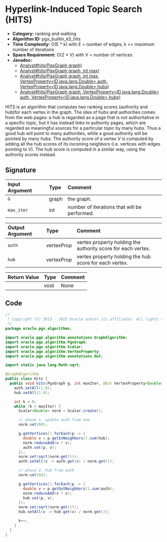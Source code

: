 # Hyperlink-Induced Topic Search (HITS)

- **Category:** ranking and walking
- **Algorithm ID:** pgx_builtin_k5_hits
- **Time Complexity:** O(E * k) with E = number of edges, k <= maximum number of iterations
- **Space Requirement:** O(2 * V) with V = number of vertices
- **Javadoc:**
  - [Analyst#hits(PgxGraph graph)](https://docs.oracle.com/en/database/oracle/property-graph/25.1/spgjv/oracle/pgx/api/Analyst.html#hits_oracle_pgx_api_PgxGraph_)
  - [Analyst#hits(PgxGraph graph, int max)](https://docs.oracle.com/en/database/oracle/property-graph/25.1/spgjv/oracle/pgx/api/Analyst.html#hits_oracle_pgx_api_PgxGraph_int_)
  - [Analyst#hits(PgxGraph graph, int max, VertexProperty<ID,java.lang.Double> auth, VertexProperty<ID,java.lang.Double> hubs)](https://docs.oracle.com/en/database/oracle/property-graph/25.1/spgjv/oracle/pgx/api/Analyst.html#hits_oracle_pgx_api_PgxGraph_int_oracle_pgx_api_VertexProperty_oracle_pgx_api_VertexProperty_)
  - [Analyst#hits(PgxGraph graph, VertexProperty<ID,java.lang.Double> auth, VertexProperty<ID,java.lang.Double> hubs)](https://docs.oracle.com/en/database/oracle/property-graph/25.1/spgjv/oracle/pgx/api/Analyst.html#hits_oracle_pgx_api_PgxGraph_oracle_pgx_api_VertexProperty_oracle_pgx_api_VertexProperty_)

HITS is an algorithm that computes two ranking scores (authority and hub)for each vertex in the graph. The idea of hubs and authorities comes from the web pages: a hub is regarded as a page that is not authoritative in a specific topic, but it has instead links to authority pages, which are regarded as meaningful sources for a particular topic by many hubs. Thus a good hub will point to many authorities, while a good authority will be pointed by many hubs. The authority score of a vertex V is computed by adding all the hub scores of its incoming neighbors (i.e. vertices with edges pointing to V). The hub score is computed in a similar way, using the authority scores instead.

## Signature

| Input Argument | Type | Comment |
| :--- | :--- | :--- |
| `G` | graph | the graph. |
| `max_iter` | int | number of iterations that will be performed. |

| Output Argument | Type | Comment |
| :--- | :--- | :--- |
| `auth` | vertexProp<double> | vertex property holding the authority score for each vertex. |
| `hub` | vertexProp<double> | vertex property holding the hub score for each vertex. |

| Return Value | Type | Comment |
| :--- | :--- | :--- |
| | void | None |

## Code

```java
/*
 * Copyright (C) 2013 - 2025 Oracle and/or its affiliates. All rights reserved.
 */
package oracle.pgx.algorithms;

import oracle.pgx.algorithm.annotations.GraphAlgorithm;
import oracle.pgx.algorithm.PgxGraph;
import oracle.pgx.algorithm.Scalar;
import oracle.pgx.algorithm.VertexProperty;
import oracle.pgx.algorithm.annotations.Out;

import static java.lang.Math.sqrt;

@GraphAlgorithm
public class Hits {
  public void hits(PgxGraph g, int maxIter, @Out VertexProperty<Double> auth, @Out VertexProperty<Double> hub) {
    auth.setAll(1.0);
    hub.setAll(1.0);

    int k = 0;
    while (k < maxIter) {
      Scalar<Double> norm = Scalar.create();

      // phase 1. update auth from hub
      norm.set(0d);

      g.getVertices().forEach(p -> {
        double v = p.getInNeighbors().sum(hub);
        norm.reduceAdd(v * v);
        auth.set(p, v);
      });
      norm.set(sqrt(norm.get()));
      auth.setAll(v -> auth.get(v) / norm.get());

      // phase 2. hub from auth
      norm.set(0d);

      g.getVertices().forEach(p -> {
        double v = p.getOutNeighbors().sum(auth);
        norm.reduceAdd(v * v);
        hub.set(p, v);
      });
      norm.set(sqrt(norm.get()));
      hub.setAll(v -> hub.get(v) / norm.get());

      k++;
    }
  }
}
```
